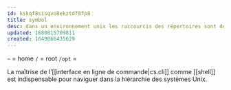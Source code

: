 ```yaml
---
id: kskqf8sisqvo8ekztdf8fp8
title: symbol
desc: dans un environnement unix les raccourcis des répertoires sont des symboles
updated: 1680815709811
created: 1649866435629
---
```


`~` = home
`/` = root
`/opt` =

La maîtrise de l’[[interface en ligne de commande|cs.cli]] comme [[shell]] est indispensable pour naviguer dans la hiérarchie des systèmes Unix. 